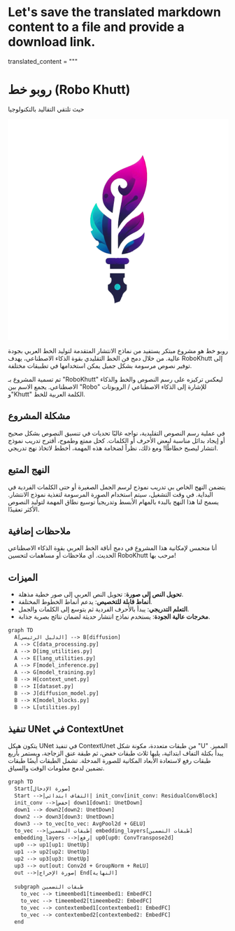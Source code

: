 # Let's save the translated markdown content to a file and provide a download link.

translated_content = """
# روبو خط (Robo Khutt)
حيث تلتقي التقاليد بالتكنولوجيا

![RoboKhutt Logo](./logo.png)

روبو خط هو مشروع مبتكر يستفيد من نماذج الانتشار المتقدمة لتوليد الخط العربي بجودة عالية. من خلال دمج فن الخط التقليدي بقوة الذكاء الاصطناعي، يهدف RoboKhutt إلى توفير نصوص مرسومة بشكل جميل يمكن استخدامها في تطبيقات مختلفة.

تم تسمية المشروع بـ "RoboKhutt" ليعكس تركيزه على رسم النصوص والخط والذكاء الاصطناعي. يجمع الاسم بين "Robo" للإشارة إلى الذكاء الاصطناعي / الروبوتات و"Khutt" الكلمة العربية للخط.

## مشكلة المشروع
في عملية رسم النصوص التقليدية، نواجه غالبًا تحديات في تنسيق النصوص بشكل صحيح أو إيجاد بدائل مناسبة لبعض الأحرف أو الكلمات. كحل ممتع وطموح، أقترح تدريب نموذج انتشار ليصبح خطاطًا! ومع ذلك، نظراً لضخامة هذه المهمة، أخطط لاتخاذ نهج تدريجي.

## النهج المتبع
يتضمن النهج الخاص بي تدريب نموذج لرسم الجمل الصغيرة أو حتى الكلمات الفردية في البداية. في وقت التشغيل، سيتم استخدام الصورة المرسومة لتغذية نموذج الانتشار. يسمح لنا هذا النهج بالبدء بالمهام الأبسط وتدريجياً توسيع نطاق المهمة لتوليد النصوص الأكثر تعقيدًا.

## ملاحظات إضافية
أنا متحمس لإمكانية هذا المشروع في دمج أناقة الخط العربي بقوة الذكاء الاصطناعي الحديث. أي ملاحظات أو مساهمات لتحسين RoboKhutt مرحب بها!

## الميزات

- **تحويل النص إلى صورة**: تحويل النص العربي إلى صور خطية مذهلة.
- **أنماط قابلة للتخصيص**: يدعم أنماط الخطوط المختلفة.
- **التعلم التدريجي**: يبدأ بالأحرف الفردية ثم يتوسع إلى الكلمات والجمل.
- **مخرجات عالية الجودة**: يستخدم نماذج انتشار حديثة لضمان نتائج بصرية جذابة.

```mermaid
graph TD
  A[الدليل الرئيسي] --> B[diffusion]
  A --> C[data_processing.py]
  A --> D[img_utilities.py]
  A --> E[lang_utilities.py]
  A --> F[model_inference.py]
  A --> G[model_training.py]
  B --> H[context_unet.py]
  B --> I[dataset.py]
  B --> J[diffusion_model.py]
  B --> K[model_blocks.py]
  B --> L[utilities.py]
```

## تنفيذ UNet في ContextUnet

يتكون هيكل UNet في تنفيذ ContextUnet من طبقات متعددة، مكونة شكل "U" المميز. يبدأ بكتلة التفاف ابتدائية، يليها ثلاث طبقات خفض، ثم طبقة عنق الزجاجة، ويستمر بأربع طبقات رفع لاستعادة الأبعاد المكانية للصورة المدخلة. تشمل الطبقات أيضًا طبقات تضمين لدمج معلومات الوقت والسياق.


```mermaid
graph TD
  Start[صورة الإدخال]
  Start -->|التفاف ابتدائي| init_conv[init_conv: ResidualConvBlock]
  init_conv -->|خفض| down1[down1: UnetDown]
  down1 --> down2[down2: UnetDown]
  down2 --> down3[down3: UnetDown]
  down3 --> to_vec[to_vec: AvgPool2d + GELU]
  to_vec -->|طبقات التضمين| embedding_layers[طبقات التضمين]
  embedding_layers -->|رفع| up0[up0: ConvTranspose2d]
  up0 --> up1[up1: UnetUp]
  up1 --> up2[up2: UnetUp]
  up2 --> up3[up3: UnetUp]
  up3 --> out[out: Conv2d + GroupNorm + ReLU]
  out -->|صورة الإخراج| End[النهاية]
  
  subgraph طبقات التضمين
    to_vec --> timeembed1[timeembed1: EmbedFC]
    to_vec --> timeembed2[timeembed2: EmbedFC]
    to_vec --> contextembed1[contextembed1: EmbedFC]
    to_vec --> contextembed2[contextembed2: EmbedFC]
  end
```

